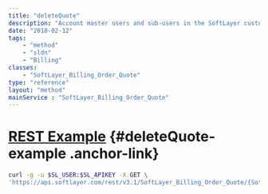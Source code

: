 ```yaml
---
title: "deleteQuote"
description: "Account master users and sub-users in the SoftLayer customer portal can delete the quote of an order. "
date: "2018-02-12"
tags:
    - "method"
    - "sldn"
    - "Billing"
classes:
    - "SoftLayer_Billing_Order_Quote"
type: "reference"
layout: "method"
mainService : "SoftLayer_Billing_Order_Quote"
---
```


# [REST Example](#deleteQuote-example) <a href="/article/rest/"><i class="fas fa-question"></i></a> {#deleteQuote-example .anchor-link} 
```bash
curl -g -u $SL_USER:$SL_APIKEY -X GET \
'https://api.softlayer.com/rest/v3.1/SoftLayer_Billing_Order_Quote/{SoftLayer_Billing_Order_QuoteID}/deleteQuote'
```
